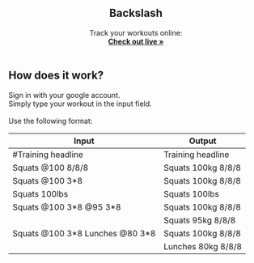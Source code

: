 <section>
<h1 font-family="san-serif"  align="center"> Backslash </h1>

  <p align="center">
    Track your workouts online:
    <br />
    <a href="https://backslash-app.com"><strong>Check out live »</strong></a>
    <br />
    <br />
    
  </p>

## How does it work?

Sign in with your google account.
<br/>
Simply type your workout in the input field.
<br/>
<br/>
Use the following format:
<br/>

| Input                             | Output             |
| --------------------------------- | ------------------ |
| #Training headline                | Training headline  |
| Squats @100 8/8/8                 | Squats 100kg 8/8/8 |
| Squats @100 3\*8                  | Squats 100kg 8/8/8 |
| Squats 100lbs                     | Squats 100lbs      |
| Squats @100 3\*8 @95 3\*8         | Squats 100kg 8/8/8 |
|                                   | Squats 95kg 8/8/8  |
| Squats @100 3\*8 Lunches @80 3\*8 | Squats 100kg 8/8/8 |
|                                   | Lunches 80kg 8/8/8 |

</section>
